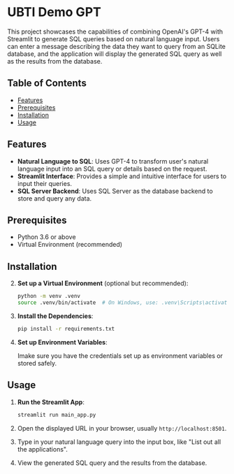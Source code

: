 # UBTI Demo GPT

This project showcases the capabilities of combining OpenAI's GPT-4 with Streamlit to generate SQL queries based on natural language input. Users can enter a message describing the data they want to query from an SQLite database, and the application will display the generated SQL query as well as the results from the database.

## Table of Contents

- [Features](#features)
- [Prerequisites](#prerequisites)
- [Installation](#installation)
- [Usage](#usage)


## Features

- **Natural Language to SQL**: Uses GPT-4 to transform user's natural language input into an SQL query or details based on the request.
- **Streamlit Interface**: Provides a simple and intuitive interface for users to input their queries.
- **SQL Server Backend**: Uses SQL Server as the database backend to store and query any data.
  
## Prerequisites

- Python 3.6 or above
- Virtual Environment (recommended)

## Installation

2. **Set up a Virtual Environment** (optional but recommended):
    ```bash
    python -m venv .venv
    source .venv/bin/activate  # On Windows, use: .venv\Scripts\activate
    ```

3. **Install the Dependencies**:
    ```bash
    pip install -r requirements.txt
    ```

4. **Set up Environment Variables**:
   
   Imake sure you have the credentials set up as environment variables or stored safely.

## Usage

1. **Run the Streamlit App**:
    ```bash
    streamlit run main_app.py
    ```

2. Open the displayed URL in your browser, usually `http://localhost:8501`.

3. Type in your natural language query into the input box, like "List out all the applications".

4. View the generated SQL query and the results from the database.


